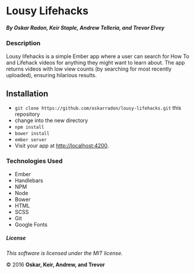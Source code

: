 # Lousy Lifehacks

##### By Oskar Radon, Keir Staple, Andrew Telleria, and Trevor Elvey

### Description

Lousy lifehacks is a simple Ember app where a user can search for How To and Lifehack videos for anything they might want to learn about. The app returns videos with low view counts (by searching for most recently uploaded), ensuring hilarious results.

## Installation

* `git clone https://github.com/oskarradon/lousy-lifehacks.git` this repository
*   change into the new directory
* `npm install`
* `bower install`
* `ember server`
* Visit your app at [http://localhost:4200](http://localhost:4200).

### Technologies Used

* Ember
* Handlebars
* NPM
* Node
* Bower
* HTML
* SCSS
* Git
* Google Fonts

##### License

*This software is licensed under the MIT license.*

&copy; 2016 **Oskar, Keir, Andrew, and Trevor**
